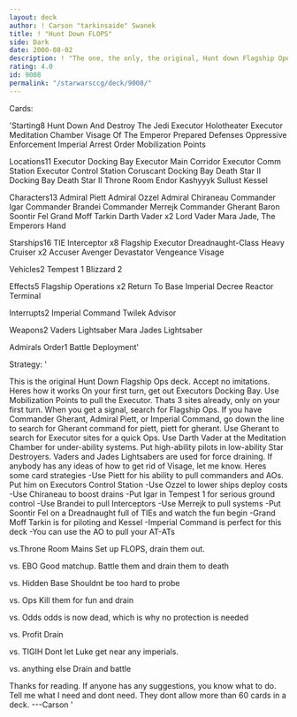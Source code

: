 ```yaml
---
layout: deck
author: ! Carson "tarkinsaide" Swanek
title: ! "Hunt Down FLOPS"
side: Dark
date: 2000-08-02
description: ! "The one, the only, the original, Hunt down Flagship Operations."
rating: 4.0
id: 9008
permalink: "/starwarsccg/deck/9008/"
---
```

Cards: 

'Starting8
Hunt Down And Destroy The Jedi
Executor Holotheater
Executor Meditation Chamber
Visage Of The Emperor
Prepared Defenses
Oppressive Enforcement
Imperial Arrest Order
Mobilization Points

Locations11
Executor Docking Bay
Executor Main Corridor
Executor Comm Station
Executor Control Station
Coruscant Docking Bay
Death Star II Docking Bay
Death Star II Throne Room
Endor
Kashyyyk
Sullust
Kessel

Characters13
Admiral Piett
Admiral Ozzel
Admiral Chiraneau
Commander Igar
Commander Brandei
Commander Merrejk
Commander Gherant
Baron Soontir Fel
Grand Moff Tarkin
Darth Vader x2
Lord Vader
Mara Jade, The Emperors Hand

Starships16
TIE Interceptor x8
Flagship Executor
Dreadnaught-Class Heavy Cruiser x2
Accuser
Avenger
Devastator
Vengeance
Visage

Vehicles2
Tempest 1
Blizzard 2

Effects5
Flagship Operations x2
Return To Base
Imperial Decree
Reactor Terminal

Interrupts2
Imperial Command
Twilek Advisor

Weapons2
Vaders Lightsaber
Mara Jades Lightsaber

Admirals Order1
Battle Deployment'

Strategy: '

This is the original Hunt Down Flagship Ops deck.	Accept no imitations.  Heres how it works
On your first turn, get out Executors Docking Bay.  Use Mobilization Points to pull the Executor.  Thats 3 sites already, only on your first turn.  When you get a signal, search for Flagship Ops.  If you have Commander Gherant, Admiral Piett, or Imperial Command, go down the line to search for Gherant command for piett, piett for gherant.  Use Gherant to search for Executor sites for a quick Ops.  Use Darth Vader at the Meditation Chamber for under-ability systems.	Put high-ability pilots in low-ability Star Destroyers.  Vaders and Jades Lightsabers are used for force draining.  If anybody has any ideas of how to get rid of Visage, let me know.	Heres some card strategies
-Use Piett for his ability to pull commanders and AOs.	Put him on Executors Control Station
-Use Ozzel to lower ships deploy costs
-Use Chiraneau to boost drains
-Put Igar in Tempest 1 for serious ground control
-Use Brandei to pull Interceptors
-Use Merrejk to pull systems
-Put Soontir Fel on a Dreadnaught full of TIEs and watch the fun begin
-Grand Moff Tarkin is for piloting and Kessel
-Imperial Command is perfect for this deck
-You can use the AO to pull your AT-ATs

vs.Throne Room Mains  Set up FLOPS, drain them out.

vs. EBO  Good matchup.  Battle them and drain them to death

vs. Hidden Base  Shouldnt be too hard to probe

vs. Ops  Kill them for fun and drain

vs. Odds  odds is now dead, which is why no protection is needed

vs. Profit  Drain

vs. TIGIH Dont let Luke get near any imperials.

vs. anything else Drain and battle

Thanks for reading.  If anyone has any suggestions, you know what to do.  Tell me what I need and dont need.  They dont allow more than 60 cards in a deck.
---Carson
'
